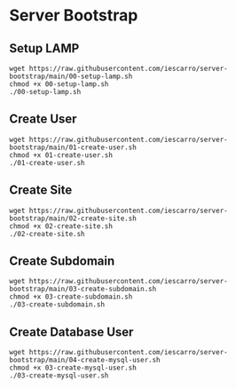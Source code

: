 # Server Bootstrap

## Setup LAMP
```
wget https://raw.githubusercontent.com/iescarro/server-bootstrap/main/00-setup-lamp.sh
chmod +x 00-setup-lamp.sh
./00-setup-lamp.sh
```

## Create User
```
wget https://raw.githubusercontent.com/iescarro/server-bootstrap/main/01-create-user.sh
chmod +x 01-create-user.sh
./01-create-user.sh
```

## Create Site
```
wget https://raw.githubusercontent.com/iescarro/server-bootstrap/main/02-create-site.sh
chmod +x 02-create-site.sh
./02-create-site.sh
```

## Create Subdomain
```
wget https://raw.githubusercontent.com/iescarro/server-bootstrap/main/03-create-subdomain.sh
chmod +x 03-create-subdomain.sh
./03-create-subdomain.sh
```

## Create Database User
```
wget https://raw.githubusercontent.com/iescarro/server-bootstrap/main/04-create-mysql-user.sh
chmod +x 03-create-mysql-user.sh
./03-create-mysql-user.sh
```
